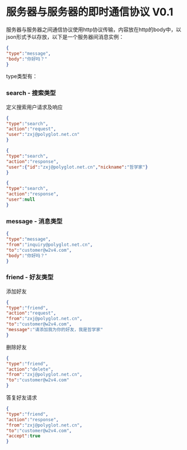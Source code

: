 # 服务器与服务器的即时通信协议 V0.1

服务器与服务器之间通信协议使用http协议传输，内容放在http的body中，以json形式予以存放，以下是一个服务器间消息实例：

```json
{
"type":"message",
"body":"你好吗？"
}
```
type类型有：  
### search - 搜索类型
定义搜索用户请求及响应  
```json
{
"type":"search",
"action":"request",
"user":"zxj@polyglot.net.cn"
}
```
```json
{
"type":"search",
"action":"response",
"user":{"id":"zxj@polyglot.net.cn","nickname":"哲学家"}
}
```
```json
{
"type":"search",
"action":"response",
"user":null
}
```
### message - 消息类型
```json
{
"type":"message",
"from":"inquiry@polyglot.net.cn",
"to":"customer@w2v4.com",
"body":"你好吗？"
}
```
### friend - 好友类型  
添加好友  
```json
{
"type":"friend",
"action":"request",
"from":"zxj@polyglot.net.cn",
"to":"customer@w2v4.com",
"message":"请添加我为你的好友，我是哲学家"
}
```
删除好友  
```json
{
"type":"friend",
"action":"delete",
"from":"zxj@polyglot.net.cn",
"to":"customer@w2v4.com"
}
```
答复好友请求
```json
{
"type":"friend",
"action":"response",
"from":"zxj@polyglot.net.cn",
"to":"customer@w2v4.com",
"accept":true
}
```